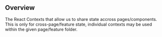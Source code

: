 ## Overview

The React Contexts that allow us to share state accross pages/components. This is only for cross-page/feature state, individual contexts may be used within the given page/feature folder.

